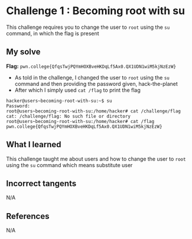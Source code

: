 # Challenge 1 : Becoming root with su
This challenge requires you to change the user to `root` using the `su` command, in which the flag is present

## My solve
**Flag:** `pwn.college{QfqsTwjPQYmHOXBveHKDqLf5Ax0.QX1UDN1wiM5kjNzEzW}`

- As told in the challenge, I changed the user to `root` using the `su` command and then providing the password given, hack-the-planet
- After which I simply used `cat /flag` to print the flag
```
hacker@users~becoming-root-with-su:~$ su
Password:
root@users~becoming-root-with-su:/home/hacker# cat /challenge/flag
cat: /challenge/flag: No such file or directory
root@users~becoming-root-with-su:/home/hacker# cat /flag
pwn.college{QfqsTwjPQYmHOXBveHKDqLf5Ax0.QX1UDN1wiM5kjNzEzW}
```

## What I learned 
This challenge taught me about users and how to change the user to `root` using the `su` command which means substitute user

## Incorrect tangents 
N/A

## References 
N/A
